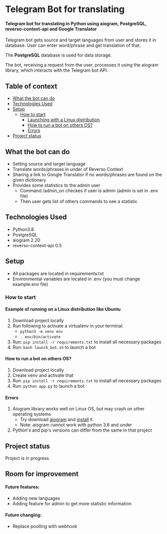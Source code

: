 # Telegram Bot for translating
#### Telegram bot for translating in Python using aiogram, PostgreSQL, reverso-context-api and Google Translator
Telegram bot gets source and target languages from user and stores it in database. User can enter word/phrase and get translation of that.

The <b>PostgreSQL</b> database is used for data storage.

The bot, receiving a request from the user, processes it using the aiogram library, which interacts with the Telegram bot API.


## Table of context
* [What the bot can do](#What-the-bot-can-do)
* [Technologies Used](#Technologies-Used)
* [Setup](#Setup)
    * [How to start](#How-to-start)
        * [Launching with a Linux distribution](#Example-of-running-on-a-Linux-distribution-like-Ubuntu)
        * [How to run a bot on others OS?](#How-to-run-a-bot-on-others-OS?)
        * [Errors](#Errors)
* [Project status](#Project-status)

## What the bot can do
* Setting source and target language
* Translate words/phrases in under of Reverso Context
* Sharing a link to Google Translator if no words/phrases are found on the given dictionary
* Provides some statistics to the admin user
  * Command /admin_on checkes if user is admin (admin is set in .env file)
  * Then user gets list of others commands to see a statistic
## Technologies Used
* Python3.8
* PostgreSQL
* aiogram 2.20
* reverso-context-api 0.5

## Setup
* All packages are located in requirements.txt
* Environmental variables are located in .env (you must change example.env file)
### How to start
#### Example of running on a Linux distribution like Ubuntu
1. Download project locally
2. Run following to activate a virtualenv in your terminal:
    * `python3 -m venv env`
    * `. env/bin/activate`
3. Run: `pip install -r requirements.txt` to install all necessary packages
4. Run: `bash launch_bot.sh` to launch a bot
#### How to run a bot on others OS?
1. Download project locally
2. Create venv and activate that
3. Run: `pip install -r requirements.txt` to install all necessary packages
4. Run: `python app.py` to launch a bot
#### Errors
1. Aiogram library works well on Linux OS, but may crash on other operating systems
    * Try download [aiogram](https://pypi.org/project/aiogram/) and [install](https://docs.aiogram.dev/en/latest/install.html) it
    * Note: aiogram cannot work with python 3.6 and under
2. Python's and pip's versions can differ from the same in that project 

## Project status
Project is in progress

## Room for improvement
#### Future features:
* Adding new languages
* Adding feature for admin to get more statistic information

#### Future changing:
* Replace poolling with webhook
